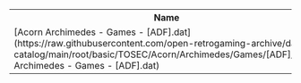 <table>
<tr><th>Name</th><th>Size</th></tr>
<tr><td>
[Acorn Archimedes - Games - [ADF].dat](https://raw.githubusercontent.com/open-retrogaming-archive/dat-catalog/main/root/basic/TOSEC/Acorn/Archimedes/Games/[ADF]/Acorn Archimedes - Games - [ADF].dat)
</td><td>60405</td></tr>
</table>
